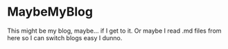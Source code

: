 # MaybeMyBlog
This might be my blog, maybe... if I get to it. Or maybe I read .md files from here so I can switch blogs easy I dunno.

